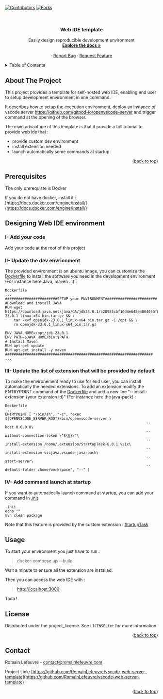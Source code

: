 <a id="readme-top"></a>

[![Contributors][contributors-shield]][contributors-url]
[![Forks][forks-shield]][forks-url]


<!-- PROJECT LOGO -->
<br />
<div align="center">
  
<h3 align="center">Web IDE template</h3>

  <p align="center">
    Easily design reproducible development environment  
    <br />
    <a href="https://github.com/RomainLefeuvre/vscode-web-server-template"><strong>Explore the docs »</strong></a>
    <br />
    <br />
    &middot;
    <a href="https://github.com/RomainLefeuvre/vscode-web-server-template/issues/new?labels=bug&template=bug-report---.md">Report Bug</a>
    &middot;
    <a href="https://github.com/RomainLefeuvre/vscode-web-server-template/issues/new?labels=enhancement&template=feature-request---.md">Request Feature</a>
  </p>
</div>



<!-- TABLE OF CONTENTS -->
<details>
  <summary>Table of Contents</summary>
  <ol>
    <li>
      <a href="#about-the-project">About The Project</a>
    </li>
    <li><a href="#prerequisites">Prerequisites</a></li>
    <li><a href="#installation">Installation</a></li>
    <li><a href="#usage">Usage</a></li>
    <li><a href="#license">License</a></li>
    <li><a href="#contact">Contact</a></li>
  </ol>
</details>


## About The Project
This project provides a template for self-hosted web IDE, enabling end user to setup development environment in one command.

It describes how to setup the execution environment, deploy an instance of vscode server https://github.com/gitpod-io/openvscode-server and trigger command at the opening of the browser.

The main advantage of this template is that it provide a full tutorial to provide web ide that :
* provide custom dev environment
* install extension needed 
* launch automatically some commands at startup 

<p align="right">(<a href="#readme-top">back to top</a>)</p>

## Prerequisites
The only prerequiste is Docker

If you do not have docker, install it : [https://docs.docker.com/engine/install/](https://docs.docker.com/engine/install/)

## Designing Web IDE environment 
### I- Add your code
Add your code at the root of this project 

### II- Update the dev envrionment
The provided environment is an ubuntu image, you can customize the [Dockerfile](./Dockerfile) to install the software you need in the development environment (For instance here Java, maven ...) :

```
Dockerfile
...
########################SETUP your ENVIRONMENT########################
#Download and install JAVA
RUN wget https://download.java.net/java/GA/jdk23.0.1/c28985cbf10d4e648e4004050f8781aa/11/GPL/openjdk-23.0.1_linux-x64_bin.tar.gz && \
    tar -xvf openjdk-23.0.1_linux-x64_bin.tar.gz -C /opt && \
    rm openjdk-23.0.1_linux-x64_bin.tar.gz

ENV JAVA_HOME=/opt/jdk-23.0.1
ENV PATH=$JAVA_HOME/bin:$PATH
# Install Maven
RUN apt-get update
RUN apt-get install -y maven
####################################################################
...
```
### III- Update the list of extension that will be provided by default
To make the environement ready to use for end user, you can install automatically the needed extensions. 
To add an extension modify the ENTRYPOINT command of the [Dockerfile](./Dockerfile) and add a new line "--install-extension {your extension id}" (For instance here the java-pack) :
```
Dockerfile 
...
ENTRYPOINT [ "/bin/sh", "-c", "exec ${OPENVSCODE_SERVER_ROOT}/bin/openvscode-server \
                                                                 --host 0.0.0.0\
                                                                 --without-connection-token \"${@}\"\
                                                                 --install-extension /home/.extension/StartupTask-0.0.1.vsix\
                                                                 --install-extension vscjava.vscode-java-pack\
                                                                 --start-server\
                                                                 --default-folder /home/workspace", "--" ]
```

### IV- Add command launch at startup
If you want to automatically launch command at startup, you can add your command in [.init](./.init)
```
.init
echo ""
mvn clean package
```
Note that this feature is provided by the custom extension : [StartupTask](https://github.com/RomainLefeuvre/vs-code-startup-extension)


## Usage
To start your environment you just have to run : 

> docker-compose up --build

Wait a minute to ensure all the extension are installed.

Then you can access the web IDE with :

>[http://localhost:3000](http://localhost:3000)

Tada !

## License

Distributed under the project_license. See `LICENSE.txt` for more information.

<p align="right">(<a href="#readme-top">back to top</a>)</p>

## Contact

Romain Lefeuvre -  contact@romainlefeuvre.com

Project Link: [https://github.com/RomainLefeuvre/vscode-web-server-template](https://github.com/RomainLefeuvre/vscode-web-server-template)

<p align="right">(<a href="#readme-top">back to top</a>)</p>


[contributors-shield]: https://img.shields.io/github/contributors/RomainLefeuvre/vscode-web-server-template.svg?style=for-the-badge
[contributors-url]: https://github.com/RomainLefeuvre/vscode-web-server-template/graphs/contributors
[forks-shield]: https://img.shields.io/github/forks/RomainLefeuvre/vscode-web-server-template.svg?style=for-the-badge
[forks-url]: https://github.com/RomainLefeuvre/vscode-web-server-template/network/members
[stars-shield]: https://img.shields.io/github/stars/RomainLefeuvre/vscode-web-server-template.svg?style=for-the-badge
[stars-url]: https://github.com/RomainLefeuvre/vscode-web-server-template/stargazers
[issues-shield]: https://img.shields.io/github/issues/RomainLefeuvre/vscode-web-server-template.svg?style=for-the-badge
[issues-url]: https://github.com/RomainLefeuvre/vscode-web-server-template/issues
[license-shield]: https://img.shields.io/github/license/RomainLefeuvre/vscode-web-server-template.svg?style=for-the-badge
[license-url]: https://github.com/RomainLefeuvre/vscode-web-server-template/blob/master/LICENSE.txt
[linkedin-shield]: https://img.shields.io/badge/-LinkedIn-black.svg?style=for-the-badge&logo=linkedin&colorB=555
[linkedin-url]: https://linkedin.com/in/linkedin_username